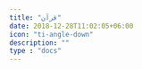 ```yaml
---
title: "قرآن"
date: 2018-12-28T11:02:05+06:00
icon: "ti-angle-down"
description: ""
type : "docs"
---
```

